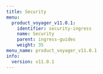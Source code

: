 ```yaml
---
title: Security
menu:
  product_voyager_v11.0.1:
    identifier: security-ingress
    name: Security
    parent: ingress-guides
    weight: 35
menu_name: product_voyager_v11.0.1
info:
  version: v11.0.1
---
```


